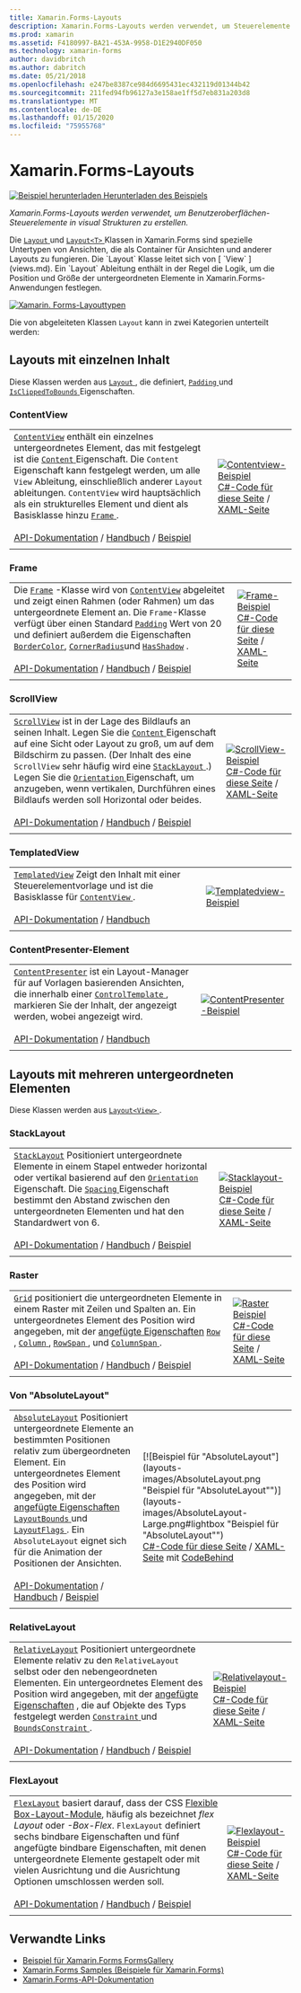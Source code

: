 ```yaml
---
title: Xamarin.Forms-Layouts
description: Xamarin.Forms-Layouts werden verwendet, um Steuerelemente der Benutzeroberfläche in visual Strukturen zu erstellen. Dieser Artikel beschreibt die Layouts, die in Xamarin.Forms enthalten.
ms.prod: xamarin
ms.assetid: F4180997-BA21-453A-9958-D1E2940DF050
ms.technology: xamarin-forms
author: davidbritch
ms.author: dabritch
ms.date: 05/21/2018
ms.openlocfilehash: e247be8387ce984d6695431ec432119d01344b42
ms.sourcegitcommit: 211fed94fb96127a3e158ae1ff5d7eb831a203d8
ms.translationtype: MT
ms.contentlocale: de-DE
ms.lasthandoff: 01/15/2020
ms.locfileid: "75955768"
---
```

# <a name="xamarinforms-layouts"></a>Xamarin.Forms-Layouts

[![Beispiel herunterladen](~/media/shared/download.png) Herunterladen des Beispiels](https://docs.microsoft.com/samples/xamarin/xamarin-forms-samples/formsgallery)

_Xamarin.Forms-Layouts werden verwendet, um Benutzeroberflächen-Steuerelemente in visual Strukturen zu erstellen._

Die [ `Layout` ](xref:Xamarin.Forms.Layout) und [ `Layout<T>` ](xref:Xamarin.Forms.Layout`1) Klassen in Xamarin.Forms sind spezielle Untertypen von Ansichten, die als Container für Ansichten und anderer Layouts zu fungieren. Die `Layout` Klasse leitet sich von [ `View` ](views.md). Ein `Layout` Ableitung enthält in der Regel die Logik, um die Position und Größe der untergeordneten Elemente in Xamarin.Forms-Anwendungen festlegen.

[![Xamarin. Forms-Layouttypen](layouts-images/layouts-sml.png "Xamarin. Forms-Layouttypen")](layouts-images/layouts.png#lightbox "Xamarin. Forms-Layouttypen")

Die von abgeleiteten Klassen `Layout` kann in zwei Kategorien unterteilt werden:

## <a name="layouts-with-single-content"></a>Layouts mit einzelnen Inhalt

Diese Klassen werden aus [ `Layout` ](xref:Xamarin.Forms.Layout), die definiert, [ `Padding` ](xref:Xamarin.Forms.Layout.Padding) und [ `IsClippedToBounds` ](xref:Xamarin.Forms.Layout.IsClippedToBounds) Eigenschaften.

<a name="contentView" />

### <a name="contentview"></a>ContentView

|     |     |
| --- | --- |
| [`ContentView`](xref:Xamarin.Forms.ContentView) enthält ein einzelnes untergeordnetes Element, das mit festgelegt ist die [ `Content` ](xref:Xamarin.Forms.ContentView.Content) Eigenschaft. Die `Content` Eigenschaft kann festgelegt werden, um alle `View` Ableitung, einschließlich anderer `Layout` ableitungen. `ContentView` wird hauptsächlich als ein strukturelles Element und dient als Basisklasse hinzu [ `Frame` ](#frame).<br /><br />[API-Dokumentation](xref:Xamarin.Forms.ContentView) / [Handbuch](~/xamarin-forms/user-interface/layouts/contentview.md) / [Beispiel](https://docs.microsoft.com/samples/xamarin/xamarin-forms-samples/userinterface-cardview/) | [![Contentview-Beispiel](layouts-images/ContentView.png "Contentview-Beispiel")](layouts-images/ContentView-Large.png#lightbox "Contentview-Beispiel")<br />[C#-Code für diese Seite](https://github.com/xamarin/xamarin-forms-samples/blob/master/FormsGallery/FormsGallery/FormsGallery/CodeExamples/ContentViewDemoPage.cs) / [XAML-Seite](https://github.com/xamarin/xamarin-forms-samples/blob/master/FormsGallery/FormsGallery/FormsGallery/XamlExamples/ContentViewDemoPage.xaml) |
|     |     |

<a named="frame" />

### <a name="frame"></a>Frame

|     |     |
| --- | --- |
| Die [`Frame`](xref:Xamarin.Forms.Frame) -Klasse wird von [`ContentView`](#contentView) abgeleitet und zeigt einen Rahmen (oder Rahmen) um das untergeordnete Element an. Die `Frame`-Klasse verfügt über einen Standard [`Padding`](xref:Xamarin.Forms.Layout.Padding) Wert von 20 und definiert außerdem die Eigenschaften [`BorderColor`](xref:Xamarin.Forms.Frame.BorderColor), [`CornerRadius`](xref:Xamarin.Forms.Frame.CornerRadius)und [`HasShadow`](xref:Xamarin.Forms.Frame.HasShadow) .<br /><br />[API-Dokumentation](xref:Xamarin.Forms.Frame) / [Handbuch](~/xamarin-forms/user-interface/layouts/frame.md) / [Beispiel](https://docs.microsoft.com/samples/xamarin/xamarin-forms-samples/userinterface-frame/) | [![Frame-Beispiel](layouts-images/Frame.png "Frame-Beispiel")](layouts-images/Frame-Large.png#lightbox "Frame-Beispiel")<br />[C#-Code für diese Seite](https://github.com/xamarin/xamarin-forms-samples/blob/master/FormsGallery/FormsGallery/FormsGallery/CodeExamples/FrameDemoPage.cs) / [XAML-Seite](https://github.com/xamarin/xamarin-forms-samples/blob/master/FormsGallery/FormsGallery/FormsGallery/XamlExamples/FrameDemoPage.xaml) |
|     |     |

<a name="scrollView" />

### <a name="scrollview"></a>ScrollView

|     |     |
| --- | --- |
| [`ScrollView`](xref:Xamarin.Forms.ScrollView) ist in der Lage des Bildlaufs an seinen Inhalt. Legen Sie die [ `Content` ](xref:Xamarin.Forms.ScrollView.Content) Eigenschaft auf eine Sicht oder Layout zu groß, um auf dem Bildschirm zu passen. (Der Inhalt des eine `ScrollView` sehr häufig wird eine [ `StackLayout` ](#stackLayout).) Legen Sie die [ `Orientation` ](xref:Xamarin.Forms.ScrollView.Orientation) Eigenschaft, um anzugeben, wenn vertikalen, Durchführen eines Bildlaufs werden soll Horizontal oder beides.<br /><br />[API-Dokumentation](xref:Xamarin.Forms.ScrollView) / [Handbuch](~/xamarin-forms/user-interface/layouts/scroll-view.md) / [Beispiel](https://docs.microsoft.com/samples/xamarin/xamarin-forms-samples/userinterface-layout) | [![ScrollView-Beispiel](layouts-images/ScrollView.png "ScrollView-Beispiel")](layouts-images/ScrollView-Large.png#lightbox "ScrollView-Beispiel")<br />[C#-Code für diese Seite](https://github.com/xamarin/xamarin-forms-samples/blob/master/FormsGallery/FormsGallery/FormsGallery/CodeExamples/ScrollViewDemoPage.cs) / [XAML-Seite](https://github.com/xamarin/xamarin-forms-samples/blob/master/FormsGallery/FormsGallery/FormsGallery/XamlExamples/ScrollViewDemoPage.xaml) |
|     |     |

### <a name="templatedview"></a>TemplatedView

|     |     |
| --- | --- |
| [`TemplatedView`](xref:Xamarin.Forms.TemplatedView) Zeigt den Inhalt mit einer Steuerelementvorlage und ist die Basisklasse für [ `ContentView` ](#contentView).<br /><br />[API-Dokumentation](xref:Xamarin.Forms.TemplatedView) / [Handbuch](~/xamarin-forms/app-fundamentals/templates/control-template.md) | [![Templatedview-Beispiel](layouts-images/TemplatedView.png "Templatedview-Beispiel")](layouts-images/TemplatedView.png#lightbox "Templatedview-Beispiel") |
|     |     |

### <a name="contentpresenter"></a>ContentPresenter-Element

|     |     |
| --- | --- |
| [`ContentPresenter`](xref:Xamarin.Forms.ContentPresenter) ist ein Layout-Manager für auf Vorlagen basierenden Ansichten, die innerhalb einer [ `ControlTemplate` ](xref:Xamarin.Forms.ControlTemplate) , markieren Sie der Inhalt, der angezeigt werden, wobei angezeigt wird.<br /><br />[API-Dokumentation](xref:Xamarin.Forms.ContentPresenter) / [Handbuch](~/xamarin-forms/app-fundamentals/templates/control-template.md) | [![ContentPresenter-Beispiel](layouts-images/ContentPresenter.png "ContentPresenter-Beispiel")](layouts-images/ContentPresenter.png#lightbox "ContentPresenter-Beispiel") |
|     |     |

## <a name="layouts-with-multiple-children"></a>Layouts mit mehreren untergeordneten Elementen

Diese Klassen werden aus [ `Layout<View>` ](xref:Xamarin.Forms.Layout`1).

<a name="stackLayout" />

### <a name="stacklayout"></a>StackLayout

|     |     |
| --- | --- |
| [`StackLayout`](xref:Xamarin.Forms.StackLayout) Positioniert untergeordnete Elemente in einem Stapel entweder horizontal oder vertikal basierend auf den [ `Orientation` ](xref:Xamarin.Forms.StackLayout.Orientation) Eigenschaft. Die [ `Spacing` ](xref:Xamarin.Forms.StackLayout.Spacing) Eigenschaft bestimmt den Abstand zwischen den untergeordneten Elementen und hat den Standardwert von 6.<br /><br />[API-Dokumentation](xref:Xamarin.Forms.StackLayout) / [Handbuch](~/xamarin-forms/user-interface/layouts/stack-layout.md) / [Beispiel](https://docs.microsoft.com/samples/xamarin/xamarin-forms-samples/userinterface-layout)| [![Stacklayout-Beispiel](layouts-images/StackLayout.png "Stacklayout-Beispiel")](layouts-images/StackLayout-Large.png#lightbox "Stacklayout-Beispiel")<br />[C#-Code für diese Seite](https://github.com/xamarin/xamarin-forms-samples/blob/master/FormsGallery/FormsGallery/FormsGallery/CodeExamples/StackLayoutDemoPage.cs) / [XAML-Seite](https://github.com/xamarin/xamarin-forms-samples/blob/master/FormsGallery/FormsGallery/FormsGallery/XamlExamples/StackLayoutDemoPage.xaml) |
|     |     |

<a name="grid" />

### <a name="grid"></a>Raster

|     |     |
| --- | --- |
| [`Grid`](xref:Xamarin.Forms.Grid) positioniert die untergeordneten Elemente in einem Raster mit Zeilen und Spalten an. Ein untergeordnetes Element des Position wird angegeben, mit der [angefügte Eigenschaften](~/xamarin-forms/xaml/attached-properties.md) [ `Row` ](xref:Xamarin.Forms.Grid.RowProperty), [ `Column` ](xref:Xamarin.Forms.Grid.ColumnProperty), [ `RowSpan` ](xref:Xamarin.Forms.Grid.RowSpanProperty), und [ `ColumnSpan` ](xref:Xamarin.Forms.Grid.ColumnSpanProperty).<br /><br />[API-Dokumentation](xref:Xamarin.Forms.Grid) / [Handbuch](~/xamarin-forms/user-interface/layouts/grid.md) / [Beispiel](https://docs.microsoft.com/samples/xamarin/xamarin-forms-samples/userinterface-layout) | [![Raster Beispiel](layouts-images/Grid.png "Raster Beispiel")](layouts-images/Grid-Large.png#lightbox "Raster Beispiel")<br />[C#-Code für diese Seite](https://github.com/xamarin/xamarin-forms-samples/blob/master/FormsGallery/FormsGallery/FormsGallery/CodeExamples/GridDemoPage.cs) / [XAML-Seite](https://github.com/xamarin/xamarin-forms-samples/blob/master/FormsGallery/FormsGallery/FormsGallery/XamlExamples/GridDemoPage.xaml) |
|     |     |

### <a name="absolutelayout"></a>Von "AbsoluteLayout"

|     |     |
| --- | --- |
| [`AbsoluteLayout`](xref:Xamarin.Forms.AbsoluteLayout) Positioniert untergeordnete Elemente an bestimmten Positionen relativ zum übergeordneten Element. Ein untergeordnetes Element des Position wird angegeben, mit der [angefügte Eigenschaften](~/xamarin-forms/xaml/attached-properties.md) [ `LayoutBounds` ](xref:Xamarin.Forms.AbsoluteLayout.LayoutBoundsProperty) und [ `LayoutFlags` ](xref:Xamarin.Forms.AbsoluteLayout.LayoutFlagsProperty). Ein `AbsoluteLayout` eignet sich für die Animation der Positionen der Ansichten.<br /><br />[API-Dokumentation](xref:Xamarin.Forms.AbsoluteLayout) / [Handbuch](~/xamarin-forms/user-interface/layouts/absolute-layout.md) / [Beispiel](https://docs.microsoft.com/samples/xamarin/xamarin-forms-samples/userinterface-layout) | [![Beispiel für "AbsoluteLayout"](layouts-images/AbsoluteLayout.png "Beispiel für "AbsoluteLayout"")](layouts-images/AbsoluteLayout-Large.png#lightbox "Beispiel für "AbsoluteLayout"")<br />[C#-Code für diese Seite](https://github.com/xamarin/xamarin-forms-samples/blob/master/FormsGallery/FormsGallery/FormsGallery/CodeExamples/AbsoluteLayoutdDemoPage.cs) / [XAML-Seite](https://github.com/xamarin/xamarin-forms-samples/blob/master/FormsGallery/FormsGallery/FormsGallery/XamlExamples/AbsoluteLayoutDemoPage.xaml) mit [CodeBehind](https://github.com/xamarin/xamarin-forms-samples/blob/master/FormsGallery/FormsGallery/FormsGallery/XamlExamples/AbsoluteLayoutDemoPage.xaml.cs) |
|     |     |

### <a name="relativelayout"></a>RelativeLayout

|     |     |
| --- | --- |
| [`RelativeLayout`](xref:Xamarin.Forms.RelativeLayout) Positioniert untergeordnete Elemente relativ zu den `RelativeLayout` selbst oder den nebengeordneten Elementen. Ein untergeordnetes Element des Position wird angegeben, mit der [angefügte Eigenschaften](~/xamarin-forms/xaml/attached-properties.md) , die auf Objekte des Typs festgelegt werden [ `Constraint` ](xref:Xamarin.Forms.Constraint) und [ `BoundsConstraint` ](xref:Xamarin.Forms.Constraint).<br /><br />[API-Dokumentation](xref:Xamarin.Forms.RelativeLayout) / [Handbuch](~/xamarin-forms/user-interface/layouts/relative-layout.md) / [Beispiel](https://docs.microsoft.com/samples/xamarin/xamarin-forms-samples/userinterface-layout) | [![Relativelayout-Beispiel](layouts-images/RelativeLayout.png "Relativelayout-Beispiel")](layouts-images/RelativeLayout-Large.png#lightbox "Relativelayout-Beispiel")<br />[C#-Code für diese Seite](https://github.com/xamarin/xamarin-forms-samples/blob/master/FormsGallery/FormsGallery/FormsGallery/CodeExamples/RelativeLayoutDemoPage.cs) / [XAML-Seite](https://github.com/xamarin/xamarin-forms-samples/blob/master/FormsGallery/FormsGallery/FormsGallery/XamlExamples/RelativeLayoutDemoPage.xaml) |
|     |     |

### <a name="flexlayout"></a>FlexLayout

|     |     |
| --- | --- |
| [`FlexLayout`](xref:Xamarin.Forms.FlexLayout) basiert darauf, dass der CSS [Flexible Box-Layout-Module](https://www.w3.org/TR/css-flexbox-1/), häufig als bezeichnet _flex Layout_ oder _-Box-Flex_. `FlexLayout` definiert sechs bindbare Eigenschaften und fünf angefügte bindbare Eigenschaften, mit denen untergeordnete Elemente gestapelt oder mit vielen Ausrichtung und die Ausrichtung Optionen umschlossen werden soll.<br /><br />[API-Dokumentation](xref:Xamarin.Forms.FlexLayout) / [Handbuch](~/xamarin-forms/user-interface/layouts/flex-layout.md) / [Beispiel](https://docs.microsoft.com/samples/xamarin/xamarin-forms-samples/userinterface-flexlayoutdemos) | [![Flexlayout-Beispiel](layouts-images/FlexLayout.png "Flexlayout-Beispiel")](layouts-images/FlexLayout-Large.png#lightbox "Flexlayout-Beispiel")<br />[C#-Code für diese Seite](https://github.com/xamarin/xamarin-forms-samples/blob/master/FormsGallery/FormsGallery/FormsGallery/CodeExamples/FlexLayoutDemoPage.cs) / [XAML-Seite](https://github.com/xamarin/xamarin-forms-samples/blob/master/FormsGallery/FormsGallery/FormsGallery/XamlExamples/FlexLayoutDemoPage.xaml) |
|     |     |

## <a name="related-links"></a>Verwandte Links

- [Beispiel für Xamarin.Forms FormsGallery](https://docs.microsoft.com/samples/xamarin/xamarin-forms-samples/formsgallery)
- [Xamarin.Forms Samples (Beispiele für Xamarin.Forms)](https://docs.microsoft.com/samples/browse/?products=xamarin&term=Xamarin.Forms)
- [Xamarin.Forms-API-Dokumentation](https://docs.microsoft.com/dotnet/api/xamarin.forms?view=xamarin-forms)
